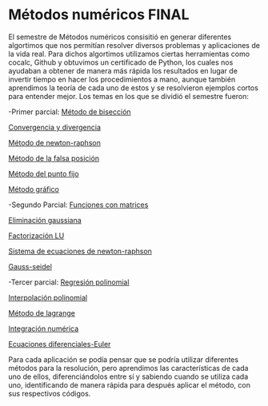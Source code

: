 # Métodos numéricos FINAL
El semestre de Métodos numéricos consisitió en generar diferentes algortimos que nos permitían resolver diversos problemas y aplicaciones de la vida real.
Para dichos algortimos utilizamos ciertas herramientas como cocalc, Github y obtuvimos un certificado de Python, los cuales nos ayudaban a obtener de manera más rápida los resultados en lugar de invertir tiempo en hacer los procedimientos a mano, aunque también aprendimos la teoría de cada uno de estos y se resolvieron ejemplos cortos para entender mejor. Los temas en los que se dividió el semestre fueron:

-Primer parcial: 
[Método de bisección](https://github.com/Dafnegomezn/MetodosnumericosFINAL/tree/master/Primer%20Parcial/Metodo%20de%20bisecci-n)

[Convergencia y divergencia](https://github.com/Dafnegomezn/MetodosnumericosFINAL/tree/master/Primer%20Parcial/Convergencia)

[Método de newton-raphson](https://github.com/Dafnegomezn/MetodosnumericosFINAL/tree/master/Primer%20Parcial/Metodo%20Newton-Raphson)

[Método de la falsa posición](https://github.com/Dafnegomezn/MetodosnumericosFINAL/tree/master/Primer%20Parcial/Metodo%20de%20la%20falsa%20posicion)

[Método del punto fijo](https://github.com/Dafnegomezn/MetodosnumericosFINAL/tree/master/Primer%20Parcial/Metodo%20de%20punto%20fijo)

[Método gráfico](https://github.com/Dafnegomezn/MetodosnumericosFINAL/tree/master/Primer%20Parcial/M-todo%20gr-fico)

-Segundo Parcial: 
[Funciones con matrices]()

[Eliminación gaussiana]()

[Factorización LU]()

[Sistema de ecuaciones de newton-raphson]()

[Gauss-seidel]()

-Tercer parcial: 
[Regresión polinomial]()

[Interpolación polinomial]()

[Método de lagrange]()

[Integración numérica]()

[Ecuaciones diferenciales-Euler]()

Para cada aplicación se podía pensar que se podría utilizar diferentes métodos para la resolución, pero aprendimos las características de cada uno de ellos, diferenciándolos entre sí y sabiendo cuando se utiliza cada uno, identificando de manera rápida para después aplicar el método, con sus respectivos códigos. 


